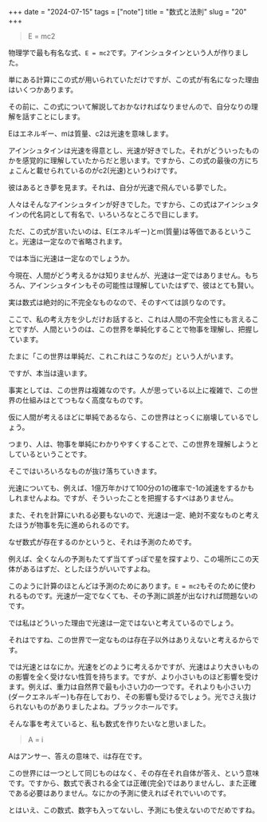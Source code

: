 +++
date = "2024-07-15"
tags = ["note"]
title = "数式と法則"
slug = "20"
+++

> E = mc2

物理学で最も有名な式、`E = mc2`です。アインシュタインという人が作りました。

単にある計算にこの式が用いられていただけですが、この式が有名になった理由はいくつかあります。

その前に、この式について解説しておかなければなりませんので、自分なりの理解を話すことにします。

Eはエネルギー、mは質量、c2は光速を意味します。

アインシュタインは光速を得意とし、光速が好きでした。それがどういったものかを感覚的に理解していたからだと思います。ですから、この式の最後の方にちょこんと載せられているのがc2(光速)というわけです。

彼はあるとき夢を見ます。それは、自分が光速で飛んでいる夢でした。

人々はそんなアインシュタインが好きでした。ですから、この式はアインシュタインの代名詞として有名で、いろいろなところで目にします。

ただ、この式が言いたいのは、E(エネルギー)とm(質量)は等価であるということ。光速は一定なので省略されます。

では本当に光速は一定なのでしょうか。

今現在、人間がどう考えるかは知りませんが、光速は一定ではありません。もちろん、アインシュタインもその可能性は理解していたはずで、彼はとても賢い。

実は数式は絶対的に不完全なものなので、そのすべては誤りなのです。

ここで、私の考え方を少しだけお話すると、これは人間の不完全性にも言えることですが、人間というのは、この世界を単純化することで物事を理解し、把握しています。

たまに「この世界は単純だ、これこれはこうなのだ」という人がいます。

ですが、本当は違います。

事実としては、この世界は複雑なのです。人が思っている以上に複雑で、この世界の仕組みはとてつもなく高度なものです。

仮に人間が考えるほどに単純であるなら、この世界はとっくに崩壊しているでしょう。

つまり、人は、物事を単純にわかりやすくすることで、この世界を理解しようとしているということです。

そこではいろいろなものが抜け落ちていきます。

光速についても、例えば、1億万年かけて100分の1の確率で-1の減速をするかもしれませんよね。ですが、そういったことを把握するすべはありません。

また、それを計算にいれる必要もないので、光速は一定、絶対不変なものと考えたほうが物事を先に進められるのです。

なぜ数式が存在するのかというと、それは予測のためです。

例えば、全くなんの予測もたてず当てずっぽで星を探すより、この場所にこの天体があるはずだ、としたほうがいいですよね。

このように計算のほとんどは予測のためにあります。`E = mc2`もそのために使われるものです。光速が一定でなくても、その予測に誤差が出なければ問題ないのです。

では私はどういった理由で光速は一定ではないと考えているのでしょう。

それはですね、この世界で一定なものは存在子以外はありえないと考えるからです。

では光速とはなにか。光速をどのように考えるかですが、光速はより大きいものの影響を全く受けない性質を持ちます。ですが、より小さいものほど影響を受けます。例えば、重力は自然界で最も小さい力の一つです。それよりも小さい力(ダークエネルギー)も存在しており、その影響も受けるでしょう。光でさえ抜けられないものがありましたよね。ブラックホールです。

そんな事を考えていると、私も数式を作りたいなと思いました。

> A = i

<!--
A(ll) = i
-->

Aはアンサー、答えの意味で、iは存在です。

この世界には一つとして同じものはなく、その存在それ自体が答え、という意味です。ですから、数式で表される全ては正確(完全)ではありませんし、また正確である必要はありません。なにかの予測に使えればそれでいいのです。

とはいえ、この数式、数字も入ってないし、予測にも使えないのでだめですね。

